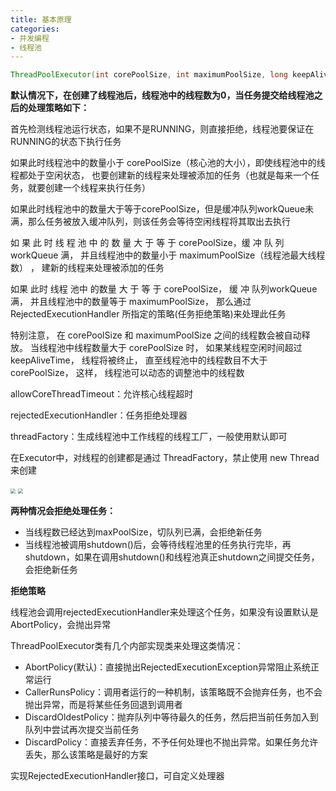 ```yaml
---
title: 基本原理
categories: 
- 并发编程
- 线程池
---
```


```java
ThreadPoolExecutor(int corePoolSize, int maximumPoolSize, long keepAliveTime, TimeUnit unit, BlockingQueue<Runnable> workQueue, RejectedExecutionHandler handler)
```

**默认情况下，在创建了线程池后，线程池中的线程数为0，当任务提交给线程池之后的处理策略如下：**

首先检测线程池运行状态，如果不是RUNNING，则直接拒绝，线程池要保证在RUNNING的状态下执行任务

如果此时线程池中的数量小于 corePoolSize（核心池的大小），即使线程池中的线程都处于空闲状态， 也要创建新的线程来处理被添加的任务（也就是每来一个任务，就要创建一个线程来执行任务）

如果此时线程池中的数量大于等于corePoolSize，但是缓冲队列workQueue未满，那么任务被放入缓冲队列，则该任务会等待空闲线程将其取出去执行

如 果 此 时 线 程 池 中 的 数 量 大 于 等 于 corePoolSize，缓 冲 队 列workQueue 满， 并且线程池中的数量小于 maximumPoolSize（线程池最大线程数） ， 建新的线程来处理被添加的任务

如果 此时 线程 池中 的数量 大 于 等 于 corePoolSize， 缓 冲 队列workQueue 满， 并且线程池中的数量等于 maximumPoolSize， 那么通过RejectedExecutionHandler 所指定的策略(任务拒绝策略)来处理此任务

特别注意， 在 corePoolSize 和 maximumPoolSize 之间的线程数会被自动释放。 当线程池中线程数量大于 corePoolSize 时， 如果某线程空闲时间超过 keepAliveTime， 线程将被终止， 直至线程池中的线程数目不大于 corePoolSize， 这样， 线程池可以动态的调整池中的线程数

allowCoreThreadTimeout：允许核心线程超时

rejectedExecutionHandler：任务拒绝处理器

threadFactory：生成线程池中工作线程的线程工厂，一般使用默认即可

在Executor中，对线程的创建都是通过 ThreadFactory，禁止使用 new Thread 来创建

<img src="https://xiaoflyfish.oss-cn-beijing.aliyuncs.com/image/20201127161138.png" style="zoom:50%;" />

<img src="https://xiaoflyfish.oss-cn-beijing.aliyuncs.com/image/20201127161215.png" style="zoom:50%;" />

**两种情况会拒绝处理任务：**

- 当线程数已经达到maxPoolSize，切队列已满，会拒绝新任务
- 当线程池被调用shutdown()后，会等待线程池里的任务执行完毕，再shutdown，如果在调用shutdown()和线程池真正shutdown之间提交任务，会拒绝新任务

**拒绝策略**

线程池会调用rejectedExecutionHandler来处理这个任务，如果没有设置默认是AbortPolicy，会抛出异常

ThreadPoolExecutor类有几个内部实现类来处理这类情况：

- AbortPolicy(默认)：直接抛出RejectedExecutionException异常阻止系统正常运行
- CallerRunsPolicy：调用者运行的一种机制，该策略既不会抛弃任务，也不会抛出异常，而是将某些任务回退到调用者
- DiscardOldestPolicy：抛弃队列中等待最久的任务，然后把当前任务加入到队列中尝试再次提交当前任务
- DiscardPolicy：直接丢弃任务，不予任何处理也不抛出异常。如果任务允许丢失，那么该策略是最好的方案

实现RejectedExecutionHandler接口，可自定义处理器